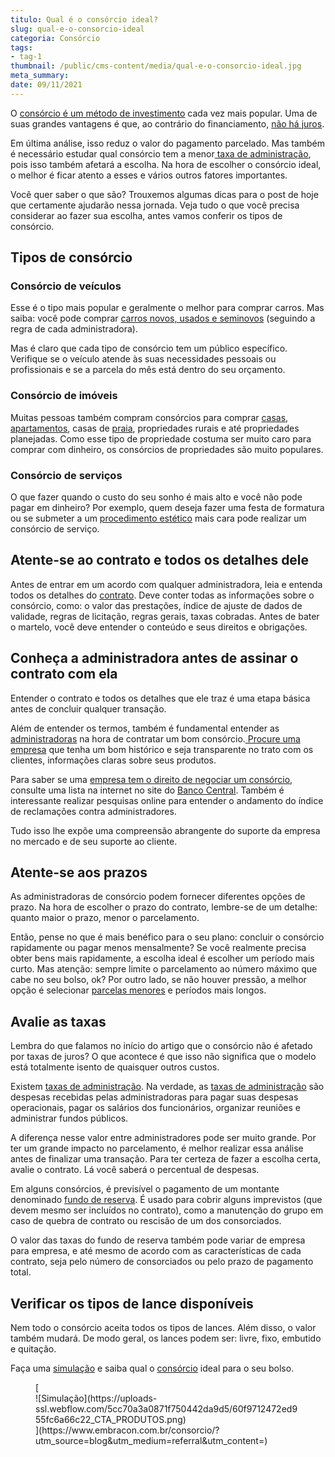 ```yaml
---
titulo: Qual é o consórcio ideal?
slug: qual-e-o-consorcio-ideal
categoria: Consórcio
tags:
- tag-1
thumbnail: /public/cms-content/media/qual-e-o-consorcio-ideal.jpg
meta_summary: 
date: 09/11/2021
---
```

O [consórcio é um método de investimento](https://www.embracon.com.br/blog/o-consorcio-e-investimento) cada vez mais popular. Uma de suas grandes vantagens é que, ao contrário do financiamento, [não há juros](https://www.embracon.com.br/blog/consorcio-nao-tem-juros-entenda).

Em última análise, isso reduz o valor do pagamento parcelado. Mas também é necessário estudar qual consórcio tem a menor[ taxa de administração](https://www.embracon.com.br/blog/consorcio-nao-tem-juros-entenda), pois isso também afetará a escolha. Na hora de escolher o consórcio ideal, o melhor é ficar atento a esses e vários outros fatores importantes.

Você quer saber o que são? Trouxemos algumas dicas para o post de hoje que certamente ajudarão nessa jornada. Veja tudo o que você precisa considerar ao fazer sua escolha, antes vamos conferir os tipos de consórcio.

Tipos de consórcio 
-------------------

### Consórcio de veículos 

Esse é o tipo mais popular e geralmente o melhor para comprar carros. Mas saiba: você pode comprar [carros novos, usados e seminovos](https://www.embracon.com.br/blog/quais-sao-os-principais-tipos-de-carros) (seguindo a regra de cada administradora).

Mas é claro que cada tipo de consórcio tem um público específico. Verifique se o veículo atende às suas necessidades pessoais ou profissionais e se a parcela do mês está dentro do seu orçamento.

### Consórcio de imóveis 

Muitas pessoas também compram consórcios para comprar [casas](https://www.embracon.com.br/blog/saiba-como-fazer-um-consorcio-de-casas), [apartamentos](https://www.embracon.com.br/blog/compre-um-apartamento-com-o-consorcio-de-imoveis), casas de [praia](https://www.embracon.com.br/blog/comprar-uma-casa-na-praia-a-vista), propriedades rurais e até propriedades planejadas. Como esse tipo de propriedade costuma ser muito caro para comprar com dinheiro, os consórcios de propriedades são muito populares.

### Consórcio de serviços 

O que fazer quando o custo do seu sonho é mais alto e você não pode pagar em dinheiro? Por exemplo, quem deseja fazer uma festa de formatura ou se submeter a um [procedimento estético](https://www.embracon.com.br/blog/procedimento-estetico-vantagens-e-desvantagens) mais cara pode realizar um consórcio de serviço.

Atente-se ao contrato e todos os detalhes dele 
-----------------------------------------------

Antes de entrar em um acordo com qualquer administradora, leia e entenda todos os detalhes do [contrato](https://www.embracon.com.br/blog/o-que-e-necessario-avaliar-no-contrato-de-consorcio). Deve conter todas as informações sobre o consórcio, como: o valor das prestações, índice de ajuste de dados de validade, regras de licitação, regras gerais, taxas cobradas. Antes de bater o martelo, você deve entender o conteúdo e seus direitos e obrigações.

Conheça a administradora antes de assinar o contrato com ela 
-------------------------------------------------------------

Entender o contrato e todos os detalhes que ele traz é uma etapa básica antes de concluir qualquer transação.

Além de entender os termos, também é fundamental entender as [administradoras](https://www.embracon.com.br/blog/como-escolher-uma-administradora-de-consorcio) na hora de contratar um bom consórcio.[ Procure uma empresa](https://www.embracon.com.br/blog/empresa-de-consorcio-saiba-o-que-considerar-antes-de-escolher) que tenha um bom histórico e seja transparente no trato com os clientes, informações claras sobre seus produtos.

Para saber se uma [empresa tem o direito de negociar um consórcio](https://www.embracon.com.br/blog/afinal-o-que-uma-administradora-de-consorcio-faz), consulte uma lista na internet no site do [Banco Central](https://www.bcb.gov.br/). Também é interessante realizar pesquisas online para entender o andamento do índice de reclamações contra administradores.

Tudo isso lhe expõe uma compreensão abrangente do suporte da empresa no mercado e de seu suporte ao cliente.

Atente-se aos prazos 
---------------------

As administradoras de consórcio podem fornecer diferentes opções de prazo. Na hora de escolher o prazo do contrato, lembre-se de um detalhe: quanto maior o prazo, menor o parcelamento.

Então, pense no que é mais benéfico para o seu plano: concluir o consórcio rapidamente ou pagar menos mensalmente? Se você realmente precisa obter bens mais rapidamente, a escolha ideal é escolher um período mais curto. Mas atenção: sempre limite o parcelamento ao número máximo que cabe no seu bolso, ok? Por outro lado, se não houver pressão, a melhor opção é selecionar [parcelas menores](https://www.embracon.com.br/blog/como-calcular-as-parcelas-no-consorcio) e períodos mais longos.

Avalie as taxas 
----------------

Lembra do que falamos no início do artigo que o consórcio não é afetado por taxas de juros? O que acontece é que isso não significa que o modelo está totalmente isento de quaisquer outros custos.

Existem [taxas de administração](https://www.embracon.com.br/conhecaoconsorcio/o-que-e-taxa-de-administracao). Na verdade, as [taxas de administração](https://www.embracon.com.br/blog/o-que-e-a-taxa-de-administracao-do-consorcio) são despesas recebidas pelas administradoras para pagar suas despesas operacionais, pagar os salários dos funcionários, organizar reuniões e administrar fundos públicos.

A diferença nesse valor entre administradores pode ser muito grande. Por ter um grande impacto no parcelamento, é melhor realizar essa análise antes de finalizar uma transação. Para ter certeza de fazer a escolha certa, avalie o contrato. Lá você saberá o percentual de despesas.

Em alguns consórcios, é previsível o pagamento de um montante denominado [fundo de reserva](https://www.embracon.com.br/conhecaoconsorcio/o-que-e-fundo-de-reserva). É usado para cobrir alguns imprevistos (que devem mesmo ser incluídos no contrato), como a manutenção do grupo em caso de quebra de contrato ou rescisão de um dos consorciados.

O valor das taxas do fundo de reserva também pode variar de empresa para empresa, e até mesmo de acordo com as características de cada contrato, seja pelo número de consorciados ou pelo prazo de pagamento total.

Verificar os tipos de lance disponíveis 
----------------------------------------

Nem todo o consórcio aceita todos os tipos de lances. Além disso, o valor também mudará. De modo geral, os lances podem ser: livre, fixo, embutido e quitação.

Faça uma [simulação](https://www.embracon.com.br/blog/simulacao-de-consorcio) e saiba qual o [consórcio](https://www.embracon.com.br/consorcio) ideal para o seu bolso.

<figure class="w-richtext-figure-type-image w-richtext-align-center">[<div>![Simulação](https://uploads-ssl.webflow.com/5cc70a3a0871f750442da9d5/60f9712472ed955fc6a66c22_CTA_PRODUTOS.png)</div>](https://www.embracon.com.br/consorcio/?utm_source=blog&utm_medium=referral&utm_content=)</figure>
